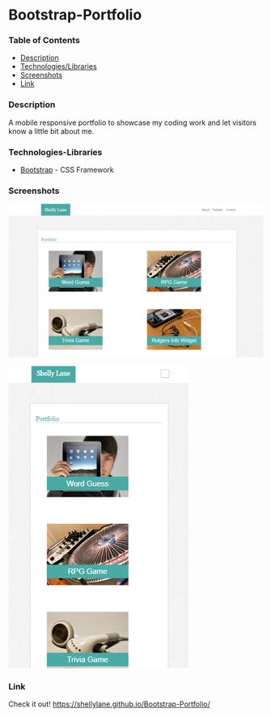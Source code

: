 # Bootstrap-Portfolio

### Table of Contents
- [Description](#Description)
- [Technologies/Libraries](#Technologies-Libraries)
- [Screenshots](#Screenshots)
- [Link](#Link)

### Description
A mobile responsive portfolio to showcase my coding work and let visitors know a little bit about me.

### Technologies-Libraries
- [Bootstrap](https://getbootstrap.com/) - CSS Framework

### Screenshots

![Image](assets/images/fullscreen.png)

![Image](assets/images/smallscreen.png)

### Link
Check it out! 
https://shellylane.github.io/Bootstrap-Portfolio/